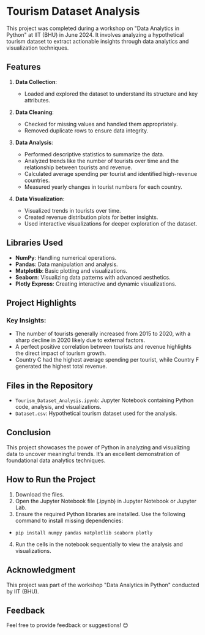 # Tourism Dataset Analysis  

This project was completed during a workshop on "Data Analytics in Python" at IIT (BHU) in June 2024. It involves analyzing a hypothetical tourism dataset to extract actionable insights through data analytics and visualization techniques.

## Features  
1. **Data Collection**:  
   - Loaded and explored the dataset to understand its structure and key attributes.  

2. **Data Cleaning**:  
   - Checked for missing values and handled them appropriately.  
   - Removed duplicate rows to ensure data integrity.  

3. **Data Analysis**:  
   - Performed descriptive statistics to summarize the data.  
   - Analyzed trends like the number of tourists over time and the relationship between tourists and revenue.  
   - Calculated average spending per tourist and identified high-revenue countries.  
   - Measured yearly changes in tourist numbers for each country.  

4. **Data Visualization**:  
   - Visualized trends in tourists over time.  
   - Created revenue distribution plots for better insights.  
   - Used interactive visualizations for deeper exploration of the dataset.  

## Libraries Used  
- **NumPy**: Handling numerical operations.  
- **Pandas**: Data manipulation and analysis.  
- **Matplotlib**: Basic plotting and visualizations.  
- **Seaborn**: Visualizing data patterns with advanced aesthetics.  
- **Plotly Express**: Creating interactive and dynamic visualizations.  

## Project Highlights  
### Key Insights:  
- The number of tourists generally increased from 2015 to 2020, with a sharp decline in 2020 likely due to external factors.  
- A perfect positive correlation between tourists and revenue highlights the direct impact of tourism growth.  
- Country C had the highest average spending per tourist, while Country F generated the highest total revenue.  

## Files in the Repository  
- `Tourism_Dataset_Analysis.ipynb`: Jupyter Notebook containing Python code, analysis, and visualizations.  
- `Dataset.csv`: Hypothetical tourism dataset used for the analysis.  

## Conclusion  
This project showcases the power of Python in analyzing and visualizing data to uncover meaningful trends. It’s an excellent demonstration of foundational data analytics techniques.

## How to Run the Project  
1. Download the files.
2. Open the Jupyter Notebook file (.ipynb) in Jupyter Notebook or Jupyter Lab.
3. Ensure the required Python libraries are installed. Use the following command to install missing dependencies:
- `pip install numpy pandas matplotlib seaborn plotly`
4. Run the cells in the notebook sequentially to view the analysis and visualizations.

## Acknowledgment
This project was part of the workshop "Data Analytics in Python" conducted by IIT (BHU).

## Feedback
Feel free to provide feedback or suggestions! 😊


